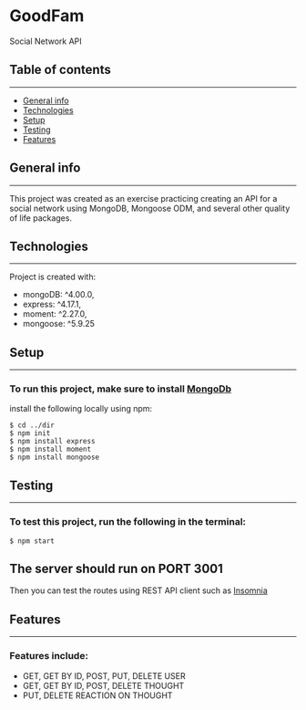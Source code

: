 # GoodFam
Social Network API

## Table of contents
--------------------
* [General info](#general-info)
* [Technologies](#technologies)
* [Setup](#setup)
* [Testing](#testing)
* [Features](#features)

## General info
--------------------
This project was created as an exercise practicing creating an API for a social network using MongoDB, Mongoose ODM, and several other quality of life packages.
	
## Technologies
--------------------
Project is created with:
* mongoDB: ^4.00.0,
* express: ^4.17.1,
* moment: ^2.27.0,
* mongoose: ^5.9.25
	
## Setup
--------------------
### To run this project, make sure to install [MongoDb](https://www.mongodb.com/try)

install the following locally using npm:

```
$ cd ../dir
$ npm init
$ npm install express
$ npm install moment
$ npm install mongoose
```

## Testing
--------------------
### To test this project, run the following in the terminal:
```
$ npm start
```
The server should run on PORT 3001
--------------------
Then you can test the routes using REST API client such as [Insomnia](https://insomnia.rest/)

## Features
--------------------
### Features include:
* GET, GET BY ID, POST, PUT, DELETE USER
* GET, GET BY ID, POST, DELETE THOUGHT
* PUT, DELETE REACTION ON THOUGHT